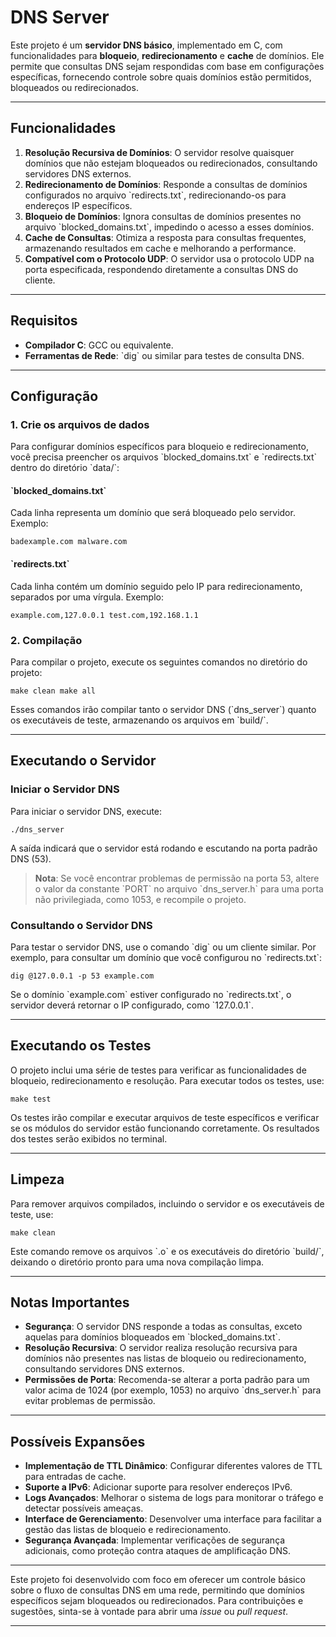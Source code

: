# DNS Server

Este projeto é um **servidor DNS básico**, implementado em C, com funcionalidades para **bloqueio**, **redirecionamento** e **cache** de domínios. Ele permite que consultas DNS sejam respondidas com base em configurações específicas, fornecendo controle sobre quais domínios estão permitidos, bloqueados ou redirecionados.

---

## Funcionalidades

1. **Resolução Recursiva de Domínios**: O servidor resolve quaisquer domínios que não estejam bloqueados ou redirecionados, consultando servidores DNS externos.
2. **Redirecionamento de Domínios**: Responde a consultas de domínios configurados no arquivo \`redirects.txt\`, redirecionando-os para endereços IP específicos.
3. **Bloqueio de Domínios**: Ignora consultas de domínios presentes no arquivo \`blocked_domains.txt\`, impedindo o acesso a esses domínios.
4. **Cache de Consultas**: Otimiza a resposta para consultas frequentes, armazenando resultados em cache e melhorando a performance.
5. **Compatível com o Protocolo UDP**: O servidor usa o protocolo UDP na porta especificada, respondendo diretamente a consultas DNS do cliente.

---

## Requisitos

- **Compilador C**: GCC ou equivalente.
- **Ferramentas de Rede**: \`dig\` ou similar para testes de consulta DNS.

---

## Configuração

### 1. Crie os arquivos de dados

Para configurar domínios específicos para bloqueio e redirecionamento, você precisa preencher os arquivos \`blocked_domains.txt\` e \`redirects.txt\` dentro do diretório \`data/\`:

#### \`blocked_domains.txt\`

Cada linha representa um domínio que será bloqueado pelo servidor. Exemplo:

``
badexample.com
malware.com
``

#### \`redirects.txt\`

Cada linha contém um domínio seguido pelo IP para redirecionamento, separados por uma vírgula. Exemplo:

``
example.com,127.0.0.1
test.com,192.168.1.1
``

### 2. Compilação

Para compilar o projeto, execute os seguintes comandos no diretório do projeto:

``
make clean
make all
``

Esses comandos irão compilar tanto o servidor DNS (\`dns_server\`) quanto os executáveis de teste, armazenando os arquivos em \`build/\`.

---

## Executando o Servidor

### Iniciar o Servidor DNS

Para iniciar o servidor DNS, execute:

``
./dns_server
``

A saída indicará que o servidor está rodando e escutando na porta padrão DNS (53).

> **Nota**: Se você encontrar problemas de permissão na porta 53, altere o valor da constante \`PORT\` no arquivo \`dns_server.h\` para uma porta não privilegiada, como 1053, e recompile o projeto.

### Consultando o Servidor DNS

Para testar o servidor DNS, use o comando \`dig\` ou um cliente similar. Por exemplo, para consultar um domínio que você configurou no \`redirects.txt\`:

``
dig @127.0.0.1 -p 53 example.com
``

Se o domínio \`example.com\` estiver configurado no \`redirects.txt\`, o servidor deverá retornar o IP configurado, como \`127.0.0.1\`.

---

## Executando os Testes

O projeto inclui uma série de testes para verificar as funcionalidades de bloqueio, redirecionamento e resolução. Para executar todos os testes, use:

``
make test
``

Os testes irão compilar e executar arquivos de teste específicos e verificar se os módulos do servidor estão funcionando corretamente. Os resultados dos testes serão exibidos no terminal.

---

## Limpeza

Para remover arquivos compilados, incluindo o servidor e os executáveis de teste, use:

``
make clean
``

Este comando remove os arquivos \`.o\` e os executáveis do diretório \`build/\`, deixando o diretório pronto para uma nova compilação limpa.

---

## Notas Importantes

- **Segurança**: O servidor DNS responde a todas as consultas, exceto aquelas para domínios bloqueados em \`blocked_domains.txt\`.
- **Resolução Recursiva**: O servidor realiza resolução recursiva para domínios não presentes nas listas de bloqueio ou redirecionamento, consultando servidores DNS externos.
- **Permissões de Porta**: Recomenda-se alterar a porta padrão para um valor acima de 1024 (por exemplo, 1053) no arquivo \`dns_server.h\` para evitar problemas de permissão.

---

## Possíveis Expansões

- **Implementação de TTL Dinâmico**: Configurar diferentes valores de TTL para entradas de cache.
- **Suporte a IPv6**: Adicionar suporte para resolver endereços IPv6.
- **Logs Avançados**: Melhorar o sistema de logs para monitorar o tráfego e detectar possíveis ameaças.
- **Interface de Gerenciamento**: Desenvolver uma interface para facilitar a gestão das listas de bloqueio e redirecionamento.
- **Segurança Avançada**: Implementar verificações de segurança adicionais, como proteção contra ataques de amplificação DNS.

---

Este projeto foi desenvolvido com foco em oferecer um controle básico sobre o fluxo de consultas DNS em uma rede, permitindo que domínios específicos sejam bloqueados ou redirecionados. Para contribuições e sugestões, sinta-se à vontade para abrir uma _issue_ ou _pull request_.

---